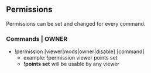 ## Permissions
Permissions can be set and changed for every command.
### Commands | OWNER
- !permission [viewer|mods|owner|disable] [command]
    - example: !permission viewer points set
    - **!points set** will be usable by any viewer